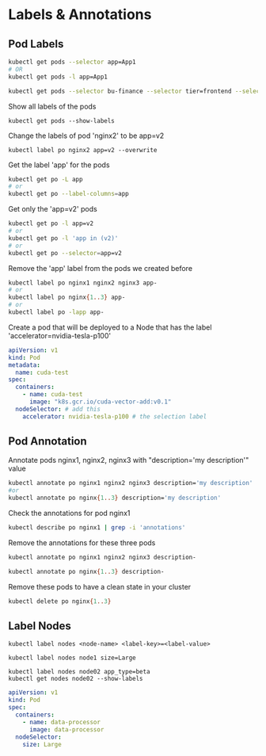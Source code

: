 # Labels & Annotations

## Pod Labels

```bash
kubectl get pods --selector app=App1
# OR
kubectl get pods -l app=App1

kubectl get pods --selector bu-finance --selector tier=frontend --selector env=prod
```

Show all labels of the pods

```
kubectl get pods --show-labels
```

Change the labels of pod 'nginx2' to be app=v2

```
kubectl label po nginx2 app=v2 --overwrite
```

Get the label 'app' for the pods

```bash
kubectl get po -L app
# or
kubectl get po --label-columns=app
```

Get only the 'app=v2' pods

```bash
kubectl get po -l app=v2
# or
kubectl get po -l 'app in (v2)'
# or
kubectl get po --selector=app=v2
```

Remove the 'app' label from the pods we created before

```bash
kubectl label po nginx1 nginx2 nginx3 app-
# or
kubectl label po nginx{1..3} app-
# or
kubectl label po -lapp app-
```

Create a pod that will be deployed to a Node that has the label 'accelerator=nvidia-tesla-p100'

```yaml
apiVersion: v1
kind: Pod
metadata:
  name: cuda-test
spec:
  containers:
    - name: cuda-test
      image: "k8s.gcr.io/cuda-vector-add:v0.1"
  nodeSelector: # add this
    accelerator: nvidia-tesla-p100 # the selection label
```

## Pod Annotation

Annotate pods nginx1, nginx2, nginx3 with "description='my description'" value

```bash
kubectl annotate po nginx1 nginx2 nginx3 description='my description'
#or
kubectl annotate po nginx{1..3} description='my description'
```

Check the annotations for pod nginx1

```bash
kubectl describe po nginx1 | grep -i 'annotations'
```

Remove the annotations for these three pods

```bash
kubectl annotate po nginx1 nginx2 nginx3 description-

kubectl annotate po nginx{1..3} description-
```

Remove these pods to have a clean state in your cluster

```bash
kubectl delete po nginx{1..3}
```

## Label Nodes

```
kubectl label nodes <node-name> <label-key>=<label-value>

kubectl label nodes node1 size=Large

kubectl label nodes node02 app_type=beta
kubectl get nodes node02 --show-labels
```

```yaml
apiVersion: v1
kind: Pod
spec:
  containers:
    - name: data-processor
      image: data-processor
  nodeSelector:
    size: Large
```